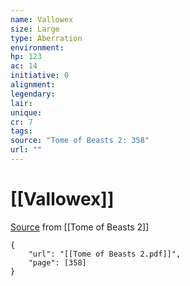 ```yaml
---
name: Vallowex
size: Large
type: Aberration
environment: 
hp: 123
ac: 14
initiative: 0
alignment: 
legendary: 
lair: 
unique: 
cr: 7
tags: 
source: "Tome of Beasts 2: 358"
url: ""
---
```

# [[Vallowex]]

[Source](zotero://open-pdf/library/items/9UQIAB6R?page=358) from [[Tome of Beasts 2]]

```pdf
{
	"url": "[[Tome of Beasts 2.pdf]]",
	"page": [358]
}
```

